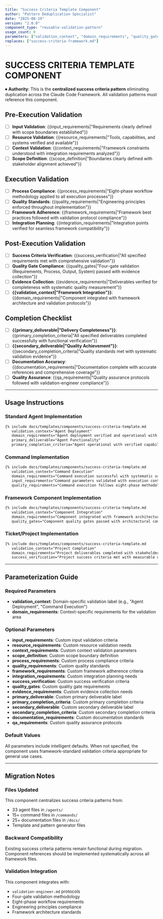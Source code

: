 ```yaml
---
title: "Success Criteria Template Component"
author: "Pattern Deduplication Specialist"
date: "2025-08-19"
version: "2.0.0"
component_type: "reusable-validation-pattern"
usage_count: 0
parameters: ["validation_context", "domain_requirements", "quality_gates", "completion_criteria"]
replaces: ["success-criteria-framework.md"]
---
```


# SUCCESS CRITERIA TEMPLATE COMPONENT

⏺ **Authority**: This is the **centralized success criteria pattern** eliminating duplication across the Claude Code Framework. All validation patterns must reference this component.

## Pre-Execution Validation
- [ ] **Input Validation**: {{input_requirements|"Requirements clearly defined with scope boundaries established"}}
- [ ] **Resource Validation**: {{resource_requirements|"Tools, capabilities, and systems verified and available"}}
- [ ] **Context Validation**: {{context_requirements|"Framework constraints understood with integration requirements analyzed"}}
- [ ] **Scope Definition**: {{scope_definition|"Boundaries clearly defined with stakeholder alignment achieved"}}

## Execution Validation
- [ ] **Process Compliance**: {{process_requirements|"Eight-phase workflow methodology applied to all execution processes"}}
- [ ] **Quality Standards**: {{quality_requirements|"Engineering principles enforced throughout implementation"}}
- [ ] **Framework Adherence**: {{framework_requirements|"Framework best practices followed with validation protocol compliance"}}
- [ ] **Integration Planning**: {{integration_requirements|"Integration points verified for seamless framework compatibility"}}

## Post-Execution Validation
- [ ] **Success Criteria Verification**: {{success_verification|"All specified requirements met with comprehensive validation"}}
- [ ] **Quality Gate Compliance**: {{quality_gates|"Four-gate validation (Requirements, Process, Output, System) passed with evidence collection"}}
- [ ] **Evidence Collection**: {{evidence_requirements|"Deliverables verified for completeness with systematic quality measurement"}}
- [ ] **{{validation_context|"Framework Integration"}}**: {{domain_requirements|"Component integrated with framework architecture and validation protocols"}}

## Completion Checklist
- [ ] **{{primary_deliverable|"Delivery Completeness"}}**: {{primary_completion_criteria|"All specified deliverables completed successfully with functional verification"}}
- [ ] **{{secondary_deliverable|"Quality Achievement"}}**: {{secondary_completion_criteria|"Quality standards met with systematic validation evidence"}}
- [ ] **Documentation Accuracy**: {{documentation_requirements|"Documentation complete with accurate references and comprehensive coverage"}}
- [ ] **Quality Assurance**: {{qa_requirements|"Quality assurance protocols followed with validation-engineer compliance"}}

---

## Usage Instructions

### Standard Agent Implementation
```markdown
{% include docs/templates/components/success-criteria-template.md 
   validation_context="Agent Deployment"
   domain_requirements="Agent deployment verified and operational with framework integration"
   primary_deliverable="Agent Functionality"
   primary_completion_criteria="Agent operational with verified capabilities and integration protocols" %}
```

### Command Implementation
```markdown
{% include docs/templates/components/success-criteria-template.md 
   validation_context="Command Execution"
   domain_requirements="Command execution successful with systematic validation"
   input_requirements="Command parameters validated with execution context established"
   quality_requirements="Command execution follows eight-phase methodology" %}
```

### Framework Component Implementation
```markdown
{% include docs/templates/components/success-criteria-template.md 
   validation_context="Component Integration"
   domain_requirements="Component integrated with framework architecture successfully"
   quality_gates="Component quality gates passed with architectural compliance verified" %}
```

### Ticket/Project Implementation
```markdown
{% include docs/templates/components/success-criteria-template.md 
   validation_context="Project Completion"
   domain_requirements="Project deliverables completed with stakeholder acceptance"
   success_verification="Project success criteria met with measurable outcomes achieved" %}
```

---

## Parameterization Guide

### Required Parameters
- **validation_context**: Domain-specific validation label (e.g., "Agent Deployment", "Command Execution")
- **domain_requirements**: Context-specific requirements for the validation area

### Optional Parameters
- **input_requirements**: Custom input validation criteria
- **resource_requirements**: Custom resource validation needs
- **context_requirements**: Custom context validation parameters
- **scope_definition**: Custom scope boundary definition
- **process_requirements**: Custom process compliance criteria
- **quality_requirements**: Custom quality standards
- **framework_requirements**: Custom framework adherence criteria
- **integration_requirements**: Custom integration planning needs
- **success_verification**: Custom success verification criteria
- **quality_gates**: Custom quality gate requirements
- **evidence_requirements**: Custom evidence collection needs
- **primary_deliverable**: Custom primary deliverable label
- **primary_completion_criteria**: Custom primary completion criteria
- **secondary_deliverable**: Custom secondary deliverable label
- **secondary_completion_criteria**: Custom secondary completion criteria
- **documentation_requirements**: Custom documentation standards
- **qa_requirements**: Custom quality assurance protocols

### Default Values
All parameters include intelligent defaults. When not specified, the component uses framework-standard validation criteria appropriate for general use cases.

---

## Migration Notes

### Files Updated
This component centralizes success criteria patterns from:
- 33 agent files in `/agents/`
- 15+ command files in `/commands/`
- 25+ documentation files in `/docs/`
- Template and pattern generator files

### Backward Compatibility
Existing success criteria patterns remain functional during migration. Component references should be implemented systematically across all framework files.

### Validation Integration
This component integrates with:
- `validation-engineer.md` protocols
- Four-gate validation methodology
- Eight-phase workflow requirements
- Engineering principles compliance
- Framework architecture standards